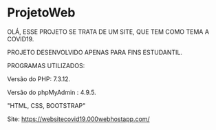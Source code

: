 # ProjetoWeb
OLÁ, ESSE PROJETO SE TRATA DE UM SITE, QUE TEM COMO TEMA A COVID19. 

PROJETO DESENVOLVIDO APENAS PARA FINS ESTUDANTIL.


PROGRAMAS UTILIZADOS:
   
   Versão do PHP: 7.3.12.
   
   Versão do phpMyAdmin : 4.9.5.
   
   "HTML, CSS, BOOTSTRAP"
  
  
  Site: https://websitecovid19.000webhostapp.com/
